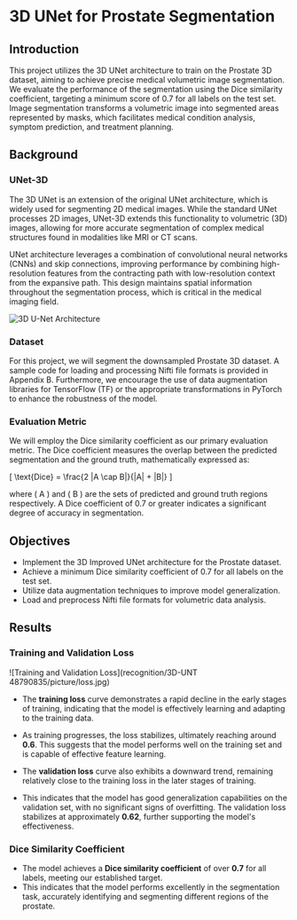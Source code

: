 # 3D UNet for Prostate Segmentation

## Introduction

This project utilizes the 3D UNet architecture to train on the Prostate 3D dataset, aiming to achieve precise medical volumetric image segmentation. We evaluate the performance of the segmentation using the Dice similarity coefficient, targeting a minimum score of 0.7 for all labels on the test set. Image segmentation transforms a volumetric image into segmented areas represented by masks, which facilitates medical condition analysis, symptom prediction, and treatment planning.

## Background

### UNet-3D

The 3D UNet is an extension of the original UNet architecture, which is widely used for segmenting 2D medical images. While the standard UNet processes 2D images, UNet-3D extends this functionality to volumetric (3D) images, allowing for more accurate segmentation of complex medical structures found in modalities like MRI or CT scans.

UNet architecture leverages a combination of convolutional neural networks (CNNs) and skip connections, improving performance by combining high-resolution features from the contracting path with low-resolution context from the expansive path. This design maintains spatial information throughout the segmentation process, which is critical in the medical imaging field.


![3D U-Net Architecture](https://raw.githubusercontent.com/Han1zen/PatternAnalysis-2024/refs/heads/topic-recognition/recognition/3D-UNT%2048790835/picture/3D%20U-Net.webp)

### Dataset

For this project, we will segment the downsampled Prostate 3D dataset. A sample code for loading and processing Nifti file formats is provided in Appendix B. Furthermore, we encourage the use of data augmentation libraries for TensorFlow (TF) or the appropriate transformations in PyTorch to enhance the robustness of the model.

### Evaluation Metric

We will employ the Dice similarity coefficient as our primary evaluation metric. The Dice coefficient measures the overlap between the predicted segmentation and the ground truth, mathematically expressed as:

\[ \text{Dice} = \frac{2 |A \cap B|}{|A| + |B|} \]

where \( A \) and \( B \) are the sets of predicted and ground truth regions respectively. A Dice coefficient of 0.7 or greater indicates a significant degree of accuracy in segmentation.

## Objectives

- Implement the 3D Improved UNet architecture for the Prostate dataset.
- Achieve a minimum Dice similarity coefficient of 0.7 for all labels on the test set.
- Utilize data augmentation techniques to improve model generalization.
- Load and preprocess Nifti file formats for volumetric data analysis.

## Results

### Training and Validation Loss

![Training and Validation Loss](recognition/3D-UNT 48790835/picture/loss.jpg)

- The **training loss** curve demonstrates a rapid decline in the early stages of training, indicating that the model is effectively learning and adapting to the training data.
- As training progresses, the loss stabilizes, ultimately reaching around **0.6**. This suggests that the model performs well on the training set and is capable of effective feature learning.

- The **validation loss** curve also exhibits a downward trend, remaining relatively close to the training loss in the later stages of training.
- This indicates that the model has good generalization capabilities on the validation set, with no significant signs of overfitting. The validation loss stabilizes at approximately **0.62**, further supporting the model's effectiveness.

### Dice Similarity Coefficient

- The model achieves a **Dice similarity coefficient** of over **0.7** for all labels, meeting our established target.
- This indicates that the model performs excellently in the segmentation task, accurately identifying and segmenting different regions of the prostate.

